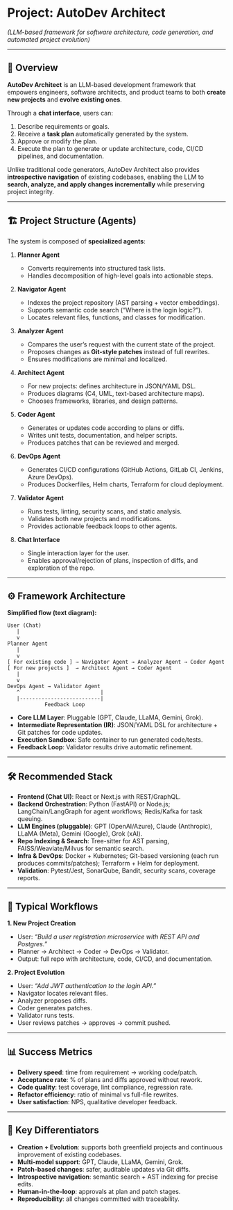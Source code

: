 # Project: **AutoDev Architect**

*(LLM-based framework for software architecture, code generation, and automated project evolution)*

---

## 📌 Overview

**AutoDev Architect** is an LLM-based development framework that empowers engineers, software architects, and product teams to both **create new projects** and **evolve existing ones**.

Through a **chat interface**, users can:

1. Describe requirements or goals.
2. Receive a **task plan** automatically generated by the system.
3. Approve or modify the plan.
4. Execute the plan to generate or update architecture, code, CI/CD pipelines, and documentation.

Unlike traditional code generators, AutoDev Architect also provides **introspective navigation** of existing codebases, enabling the LLM to **search, analyze, and apply changes incrementally** while preserving project integrity.

---

## 🏗️ Project Structure (Agents)

The system is composed of **specialized agents**:

1. **Planner Agent**

   * Converts requirements into structured task lists.
   * Handles decomposition of high-level goals into actionable steps.

2. **Navigator Agent**

   * Indexes the project repository (AST parsing + vector embeddings).
   * Supports semantic code search (“Where is the login logic?”).
   * Locates relevant files, functions, and classes for modification.

3. **Analyzer Agent**

   * Compares the user’s request with the current state of the project.
   * Proposes changes as **Git-style patches** instead of full rewrites.
   * Ensures modifications are minimal and localized.

4. **Architect Agent**

   * For new projects: defines architecture in JSON/YAML DSL.
   * Produces diagrams (C4, UML, text-based architecture maps).
   * Chooses frameworks, libraries, and design patterns.

5. **Coder Agent**

   * Generates or updates code according to plans or diffs.
   * Writes unit tests, documentation, and helper scripts.
   * Produces patches that can be reviewed and merged.

6. **DevOps Agent**

   * Generates CI/CD configurations (GitHub Actions, GitLab CI, Jenkins, Azure DevOps).
   * Produces Dockerfiles, Helm charts, Terraform for cloud deployment.

7. **Validator Agent**

   * Runs tests, linting, security scans, and static analysis.
   * Validates both new projects and modifications.
   * Provides actionable feedback loops to other agents.

8. **Chat Interface**

   * Single interaction layer for the user.
   * Enables approval/rejection of plans, inspection of diffs, and exploration of the repo.

---

## ⚙️ Framework Architecture

**Simplified flow (text diagram):**

```
User (Chat)
   |
   v
Planner Agent
   |
   v
[ For existing code ] → Navigator Agent → Analyzer Agent → Coder Agent
[ For new projects ]  → Architect Agent → Coder Agent
   |
   v
DevOps Agent → Validator Agent
   ^                          |
   |--------------------------|
            Feedback Loop
```

* **Core LLM Layer**: Pluggable (GPT, Claude, LLaMA, Gemini, Grok).
* **Intermediate Representation (IR)**: JSON/YAML DSL for architecture + Git patches for code updates.
* **Execution Sandbox**: Safe container to run generated code/tests.
* **Feedback Loop**: Validator results drive automatic refinement.

---

## 🛠️ Recommended Stack

* **Frontend (Chat UI)**: React or Next.js with REST/GraphQL.
* **Backend Orchestration**: Python (FastAPI) or Node.js; LangChain/LangGraph for agent workflows; Redis/Kafka for task queuing.
* **LLM Engines (pluggable)**: GPT (OpenAI/Azure), Claude (Anthropic), LLaMA (Meta), Gemini (Google), Grok (xAI).
* **Repo Indexing & Search**: Tree-sitter for AST parsing, FAISS/Weaviate/Milvus for semantic search.
* **Infra & DevOps**: Docker + Kubernetes; Git-based versioning (each run produces commits/patches); Terraform + Helm for deployment.
* **Validation**: Pytest/Jest, SonarQube, Bandit, security scans, coverage reports.

---

## 🔄 Typical Workflows

**1. New Project Creation**

* User: *“Build a user registration microservice with REST API and Postgres.”*
* Planner → Architect → Coder → DevOps → Validator.
* Output: full repo with architecture, code, CI/CD, and documentation.

**2. Project Evolution**

* User: *“Add JWT authentication to the login API.”*
* Navigator locates relevant files.
* Analyzer proposes diffs.
* Coder generates patches.
* Validator runs tests.
* User reviews patches → approves → commit pushed.

---

## 📊 Success Metrics

* **Delivery speed**: time from requirement → working code/patch.
* **Acceptance rate**: % of plans and diffs approved without rework.
* **Code quality**: test coverage, lint compliance, regression rate.
* **Refactor efficiency**: ratio of minimal vs full-file rewrites.
* **User satisfaction**: NPS, qualitative developer feedback.

---

## 🚀 Key Differentiators

* **Creation + Evolution**: supports both greenfield projects and continuous improvement of existing codebases.
* **Multi-model support**: GPT, Claude, LLaMA, Gemini, Grok.
* **Patch-based changes**: safer, auditable updates via Git diffs.
* **Introspective navigation**: semantic search + AST indexing for precise edits.
* **Human-in-the-loop**: approvals at plan and patch stages.
* **Reproducibility**: all changes committed with traceability.

